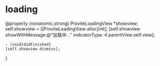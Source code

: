 # loading
 
 @property (nonatomic,strong)  ProviteLoadingView *showview;
 self.showview = [[ProviteLoadingView alloc]init];
    [self.showview showWithMessage:@"加载中..." indicatorType: 4 parentView:self.view];
    
    - (void)didFinished{
    [self.showview dismiss];
    
}

